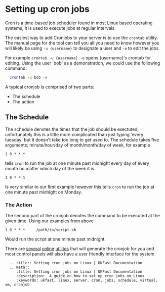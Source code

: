 # Setting up cron jobs

Cron is a time-based job scheduler found in most Linux based operating systems, it is used to execute jobs at regular intervals.

The easiest way to add Cronjobs to your server is to use the `crontab` utility. The manual page for the tool can tell you all you need to know however you will likely
be using `-u {username}` to designate a user and `-e` to edit the jobs.

For example `crontab -u {username} -e` opens {username}'s crontab for editing. Using the user 'bob' as a demonstration, we could use the following command:

```bash
  crontab -u bob -e
```

A typical cronjob is comprised of two parts:
* The schedule
* The action

## The Schedule

The schedule denotes the times that the job should be exectuted, unfortunately this is a little more complicated than just typing 'every tuesday' but it doesn't take too
long to get used to. The schedule takes five arguments; minute/hour/day of month/month/day of week, for example

`1 0 * * *`

tells `cron` to run the job at one minute past midnight every day of every month no matter which day of the week it is.

`1 0 * * 1`

Is very similar to our first example however this tells `cron` to run the job at one minute past midnight on Monday.

### The Action

The second part of the cronjob denotes the command to be executed at the given time. Using our examples from above

`1 0 * * *     /path/to/script.sh`

Would run the script at one minute past midnight.

There are [several](http://crontab.guru/) [online](http://www.openjs.com/scripts/jslibrary/demos/crontab.php) [utilites](http://www.cronmaker.com/) that will generate the cronjob for you and most control panels will also have a user friendly interface for the system.

```eval_rst
  .. title:: Setting cron jobs on Linux | UKFast Documentation
  .. meta::
     :title: Setting cron jobs on Linux | UKFast Documentation
     :description:  A guide on how to set up cron jobs on Linux
     :keywords: ukfast, linux, server, cron, jobs, schedule, virtual, vm, cronjob

